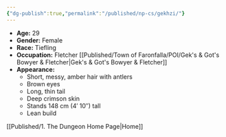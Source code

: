 ```yaml
---
{"dg-publish":true,"permalink":"/published/np-cs/gekhzi/"}
---
```


- **Age:** 29
- **Gender:** Female
- **Race:** Tiefling
- **Occupation:** Fletcher [[Published/Town of Faronfalla/POI/Gek's & Got's Bowyer & Fletcher\|Gek's & Got's Bowyer & Fletcher]]
- **Appearance:** 
  - Short, messy, amber hair with antlers
  - Brown eyes
  - Long, thin tail
  - Deep crimson skin
  - Stands 148 cm (4′ 10″) tall
  - Lean build

[[Published/1. The Dungeon Home Page\|Home]]
